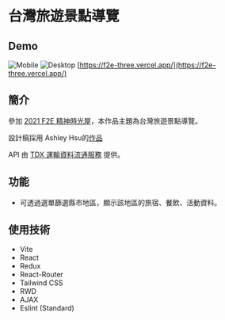 # 台灣旅遊景點導覽

## Demo
![Mobile](https://i.imgur.com/wvsu9dg.png)
![Desktop](https://i.imgur.com/EhIL9CE.jpg)
[https://f2e-three.vercel.app/](https://f2e-three.vercel.app/)

## 簡介
參加 [2021 F2E 精神時光屋](https://2021.thef2e.com/)，本作品主題為台灣旅遊景點導覽。

設計稿採用 Ashley Hsu的[作品](https://2021.thef2e.com/users/6296432819610583765/)

API 由 [TDX 運輸資料流通服務](https://tdx.transportdata.tw/api-service/swagger) 提供。

## 功能

* 可透過選單篩選縣市地區，顯示該地區的旅宿、餐飲、活動資料。

## 使用技術

* Vite
* React
* Redux
* React-Router
* Tailwind CSS
* RWD
* AJAX
* Eslint (Standard)
